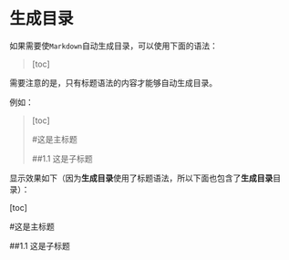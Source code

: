 # 生成目录

如果需要使`Markdown`自动生成目录，可以使用下面的语法：

> \[toc\]

需要注意的是，只有标题语法的内容才能够自动生成目录。

例如：

>\[toc\]
> 
> \#这是主标题
> 
> \##1.1 这是子标题

显示效果如下（因为**生成目录**使用了标题语法，所以下面也包含了**生成目录**目录）：

[toc]

#这是主标题

##1.1 这是子标题